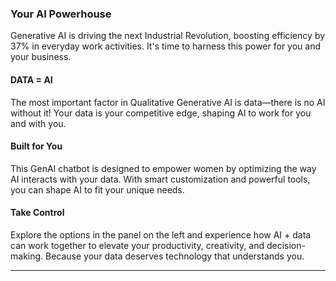 ### Your AI Powerhouse
Generative AI is driving the next Industrial Revolution, boosting efficiency by 37% in everyday work activities. It's time to harness this power for you and your business.

#### DATA = AI
The most important factor in Qualitative Generative AI is data—there is no AI without it! Your data is your competitive edge, shaping AI to work for you and with you.

#### Built for You
This GenAI chatbot is designed to empower women by optimizing the way AI interacts with your data. With smart customization and powerful tools, you can shape AI to fit your unique needs.

#### Take Control
Explore the options in the panel on the left and experience how AI + data can work together to elevate your productivity, creativity, and decision-making. Because your data deserves technology that understands you.

---